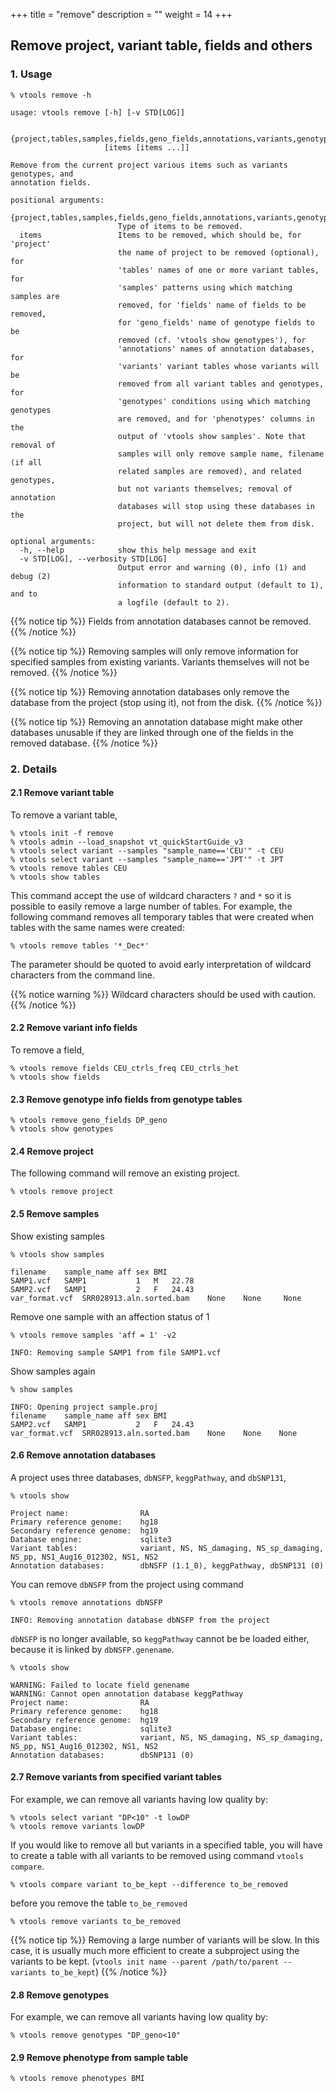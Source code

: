 +++
title = "remove"
description = ""
weight = 14
+++





## Remove project, variant table, fields and others



### 1. Usage

    % vtools remove -h

    usage: vtools remove [-h] [-v STD[LOG]]

                         {project,tables,samples,fields,geno_fields,annotations,variants,genotypes,phenotypes}
                         [items [items ...]]

    Remove from the current project various items such as variants genotypes, and
    annotation fields.

    positional arguments:
      {project,tables,samples,fields,geno_fields,annotations,variants,genotypes,phenotypes}
                            Type of items to be removed.
      items                 Items to be removed, which should be, for 'project'
                            the name of project to be removed (optional), for
                            'tables' names of one or more variant tables, for
                            'samples' patterns using which matching samples are
                            removed, for 'fields' name of fields to be removed,
                            for 'geno_fields' name of genotype fields to be
                            removed (cf. 'vtools show genotypes'), for
                            'annotations' names of annotation databases, for
                            'variants' variant tables whose variants will be
                            removed from all variant tables and genotypes, for
                            'genotypes' conditions using which matching genotypes
                            are removed, and for 'phenotypes' columns in the
                            output of 'vtools show samples'. Note that removal of
                            samples will only remove sample name, filename (if all
                            related samples are removed), and related genotypes,
                            but not variants themselves; removal of annotation
                            databases will stop using these databases in the
                            project, but will not delete them from disk.

    optional arguments:
      -h, --help            show this help message and exit
      -v STD[LOG], --verbosity STD[LOG]
                            Output error and warning (0), info (1) and debug (2)
                            information to standard output (default to 1), and to
                            a logfile (default to 2).



{{% notice tip %}}
Fields from annotation databases cannot be removed.
{{% /notice %}}

{{% notice tip %}}
Removing samples will only remove information for specified samples from existing variants. Variants themselves will not be removed.
{{% /notice %}}

{{% notice tip %}}
Removing annotation databases only remove the database from the project (stop using it), not from the disk.
{{% /notice %}}

{{% notice tip %}}
Removing an annotation database might make other databases unusable if they are linked through one of the fields in the removed database.
{{% /notice %}}



### 2. Details

#### 2.1 Remove variant table

To remove a variant table,



    % vtools init -f remove
    % vtools admin --load_snapshot vt_quickStartGuide_v3
    % vtools select variant --samples "sample_name=='CEU'" -t CEU
    % vtools select variant --samples "sample_name=='JPT'" -t JPT
    % vtools remove tables CEU
    % vtools show tables


This command accept the use of wildcard characters `?` and `*` so it is possible to easily remove a large number of tables. For example, the following command removes all temporary tables that were created when tables with the same names were created:



    % vtools remove tables '*_Dec*'


The parameter should be quoted to avoid early interpretation of wildcard characters from the command line.



{{% notice warning %}}
Wildcard characters should be used with caution.
{{% /notice %}}


#### 2.2 Remove variant info fields

To remove a field,



    % vtools remove fields CEU_ctrls_freq CEU_ctrls_het
    % vtools show fields




#### 2.3 Remove genotype info fields from genotype tables

    % vtools remove geno_fields DP_geno
    % vtools show genotypes




#### 2.4 Remove project

The following command will remove an existing project.



    % vtools remove project




#### 2.5 Remove samples

Show existing samples



    % vtools show samples

    filename	sample_name	aff	sex	BMI
    SAMP1.vcf	SAMP1	        1	M	22.78
    SAMP2.vcf	SAMP1	        2	F	24.43
    var_format.vcf	SRR028913.aln.sorted.bam    None	None	 None


Remove one sample with an affection status of 1



    % vtools remove samples 'aff = 1' -v2

    INFO: Removing sample SAMP1 from file SAMP1.vcf


Show samples again



    % show samples

    INFO: Opening project sample.proj
    filename	sample_name	aff	sex	BMI
    SAMP2.vcf	SAMP1	        2	F	24.43
    var_format.vcf	SRR028913.aln.sorted.bam	None	None	None




#### 2.6 Remove annotation databases

A project uses three databases, `dbNSFP`, `keggPathway`, and `dbSNP131`,



    % vtools show

    Project name:                RA
    Primary reference genome:    hg18
    Secondary reference genome:  hg19
    Database engine:             sqlite3
    Variant tables:              variant, NS, NS_damaging, NS_sp_damaging, NS_pp, NS1_Aug16_012302, NS1, NS2
    Annotation databases:        dbNSFP (1.1_0), keggPathway, dbSNP131 (0)


You can remove `dbNSFP` from the project using command



    % vtools remove annotations dbNSFP

    INFO: Removing annotation database dbNSFP from the project


`dbNSFP` is no longer available, so `keggPathway` cannot be be loaded either, because it is linked by `dbNSFP.genename`.



    % vtools show

    WARNING: Failed to locate field genename
    WARNING: Cannot open annotation database keggPathway
    Project name:                RA
    Primary reference genome:    hg18
    Secondary reference genome:  hg19
    Database engine:             sqlite3
    Variant tables:              variant, NS, NS_damaging, NS_sp_damaging, NS_pp, NS1_Aug16_012302, NS1, NS2
    Annotation databases:        dbSNP131 (0)




#### 2.7 Remove variants from specified variant tables

For example, we can remove all variants having low quality by:



    % vtools select variant "DP<10" -t lowDP
    % vtools remove variants lowDP


If you would like to remove all but variants in a specified table, you will have to create a table with all variants to be removed using command `vtools compare`.



    % vtools compare variant to_be_kept --difference to_be_removed


before you remove the table `to_be_removed`



    % vtools remove variants to_be_removed



{{% notice tip %}}
Removing a large number of variants will be slow. In this case, it is usually much more efficient to create a subproject using the variants to be kept. (`vtools init name --parent /path/to/parent --variants to_be_kept`)
{{% /notice %}}


#### 2.8 Remove genotypes

For example, we can remove all variants having low quality by:



    % vtools remove genotypes "DP_geno<10"




#### 2.9 Remove phenotype from sample table

    % vtools remove phenotypes BMI